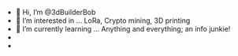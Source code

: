 - 👋 Hi, I’m @3dBuilderBob
- 👀 I’m interested in ... LoRa, Crypto mining, 3D printing
- 🌱 I’m currently learning ... Anything and everything; an info junkie!
-
-

<!---
3dBuilderBob/3dBuilderBob is a ✨ special ✨ repository because its `README.md` (this file) appears on your GitHub profile.
You can click the Preview link to take a look at your changes.
--->
